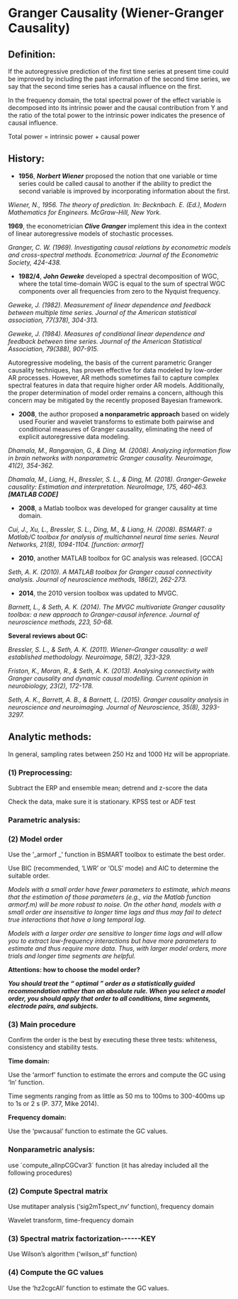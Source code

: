 # Granger Causality (Wiener-Granger Causality)

## Definition:

If the autoregressive prediction of the first time series at present time could be improved by including the past information of the second time series, we say that the second time series has a causal influence on the first.

In the frequency domain, the total spectral power of the effect variable is decomposed into its intrinsic power and the causal contribution from Y and the ratio of the total power to the intrinsic power indicates the presence of causal influence.

Total power = intrinsic power + causal power

## History:

- **1956**, ***Norbert Wiener*** proposed the notion that one variable or time series could be called causal to another if the ability to predict the second variable is improved by incorporating information about the first.

_Wiener, N., 1956. The theory of prediction. In: Becknbach. E. (Ed.), Modern Mathematics for Engineers. McGraw-Hill, New York._

**1969**, the econometrician ***Clive Granger*** implement this idea in the context of linear autoregressive models of stochastic processes.

_Granger, C. W. (1969). Investigating causal relations by econometric models and cross-spectral methods. Econometrica: Journal of the Econometric Society, 424-438._

- **1982/4**, ***John Geweke*** developed a spectral decomposition of WGC, where the total time-domain WGC is equal to the sum of spectral WGC components over all frequencies from zero to the Nyquist frequency.

_Geweke, J. (1982). Measurement of linear dependence and feedback between multiple time series. Journal of the American statistical association, 77(378), 304-313._

_Geweke, J. (1984). Measures of conditional linear dependence and feedback between time series. Journal of the American Statistical Association, 79(388), 907-915._

Autoregressive modeling, the basis of the current parametric Granger causality techniques, has proven effective for data modeled by low-order AR processes. However, AR methods sometimes fail to capture complex spectral features in data that require higher order AR models. Additionally, the proper determination of model order remains a concern, although this concern may be mitigated by the recently proposed Bayesian framework.

- **2008**, the author proposed **a nonparametric approach** based on widely used Fourier and wavelet transforms to estimate both pairwise and conditional measures of Granger causality, eliminating the need of explicit autoregressive data modeling.

_Dhamala, M., Rangarajan, G., & Ding, M. (2008). Analyzing information flow in brain networks with nonparametric Granger causality. Neuroimage, 41(2), 354-362._

_Dhamala, M., Liang, H., Bressler, S. L., & Ding, M. (2018). Granger-Geweke causality: Estimation and interpretation. NeuroImage, 175, 460-463. **[MATLAB CODE]**_

- **2008**, a Matlab toolbox was developed for granger causality at time domain.

_Cui, J., Xu, L., Bressler, S. L., Ding, M., & Liang, H. (2008). BSMART: a Matlab/C toolbox for analysis of multichannel neural time series. Neural Networks, 21(8), 1094-1104. [function: armorf]_

- **2010**, another MATLAB toolbox for GC analysis was released. [GCCA]

_Seth, A. K. (2010). A MATLAB toolbox for Granger causal connectivity analysis. Journal of neuroscience methods, 186(2), 262-273._

- **2014**, the 2010 version toolbox was updated to MVGC.

_Barnett, L., & Seth, A. K. (2014). The MVGC multivariate Granger causality toolbox: a new approach to Granger-causal inference. Journal of neuroscience methods, 223, 50-68._

**Several reviews about GC:**

_Bressler, S. L., & Seth, A. K. (2011). Wiener–Granger causality: a well established methodology. Neuroimage, 58(2), 323-329._

_Friston, K., Moran, R., & Seth, A. K. (2013). Analysing connectivity with Granger causality and dynamic causal modelling. Current opinion in neurobiology, 23(2), 172-178._

_Seth, A. K., Barrett, A. B., & Barnett, L. (2015). Granger causality analysis in neuroscience and neuroimaging. Journal of Neuroscience, 35(8), 3293-3297._

## Analytic methods:

In general, sampling rates between 250 Hz and 1000 Hz will be appropriate.

### (1) Preprocessing:

Subtract the ERP and ensemble mean; detrend and z-score the data

Check the data, make sure it is stationary. KPSS test or ADF test

### Parametric analysis:

### (2) Model order

Use the ‘_armorf _’ function in BSMART toolbox to estimate the best order.

Use BIC (recommended, ‘LWR’ or ‘OLS’ mode) and AIC to determine the suitable order.

_Models with a small order have fewer parameters to estimate, which means that the estimation of those parameters (e.g., via the Matlab function armorf.m) will be more robust to noise. On the other hand, models with a small order are insensitive to longer time lags and thus may fail to detect true interactions that have a long temporal lag._

_Models with a larger order are sensitive to longer time lags and will allow you to extract low-frequency interactions but have more parameters to estimate and thus require more data. Thus, with larger model orders, more trials and longer time segments are helpful._

**Attentions: how to choose the model order?**

**_You should treat the “ optimal ” order as a statistically guided recommendation rather than an absolute rule. When you select a model order, you should apply that order to all conditions, time segments, electrode pairs, and subjects._**

### (3) Main procedure

Confirm the order is the best by executing these three tests: whiteness, consistency and stability tests.

**Time domain:**

Use the ‘armorf’ function to estimate the errors and compute the GC using ‘ln’ function.

Time segments ranging from as little as 50 ms to 100ms to 300-400ms up to 1s or 2 s (P. 377, Mike 2014).

**Frequency domain:**

Use the ‘pwcausal’ function to estimate the GC values.


### Nonparametric analysis: 
use ´compute_allnpCGCvar3´ function (it has alreday included all the following procedures)

### (2) Compute Spectral matrix

Use mutitaper analysis (‘sig2mTspect_nv’ function), frequency domain

Wavelet transform, time-frequency domain

### (3) Spectral matrix factorization------KEY

Use Wilson’s algorithm (‘wilson_sf’ function)

### (4) Compute the GC values

Use the ‘hz2cgcAll’ function to estimate the GC values.

